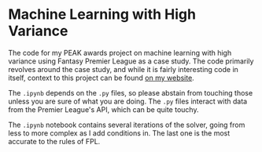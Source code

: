 # Machine Learning with High Variance
The code for my PEAK awards project on machine learning with high variance using Fantasy Premier League as a case study. The code primarily revolves around the case study, and while it is fairly interesting code in itself, context to this project can be found [on my website](elijahsandler.com/projects/ml-with-high-variance). 

The `.ipynb` depends on the  `.py` files, so please abstain from touching those unless you are sure of what you are doing. The `.py` files interact with data from the Premier League's API, which can be quite touchy. 

The `.ipynb` notebook contains several iterations of the solver, going from less to more complex as I add conditions in. The last one is the most accurate to the rules of FPL. 
